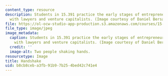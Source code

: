 ```yaml
---
content_type: resource
description: Students in 15.391 practice the early stages of entrepreneurship by working
  with lawyers and venture capitalists. (Image courtesy of Daniel Bersak.)
file: https://ol-ocw-studio-app-production.s3.amazonaws.com/courses/15-391-early-stage-capital-fall-2010/b8cb8ceba3fb91b97b254bed42c741e4_15-391f10.jpg
file_type: image/jpeg
image_metadata:
  caption: Students in 15.391 practice the early stages of entrepreneurship by working
    with lawyers and venture capitalists. (Image courtesy of Daniel Bersak.)
  credit: ''
  image-alt: Two people shaking hands.
resourcetype: Image
title: Handshake
uid: b8cb8ceb-a3fb-91b9-7b25-4bed42c741e4
---
```

